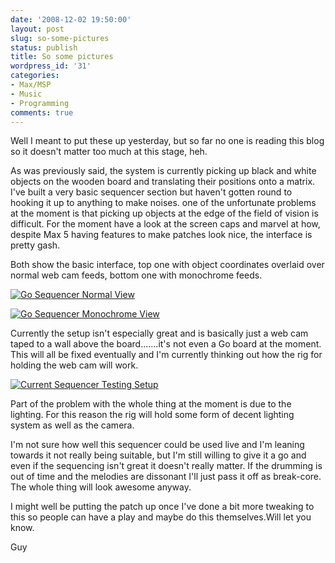 ```yaml
---
date: '2008-12-02 19:50:00'
layout: post
slug: so-some-pictures
status: publish
title: So some pictures
wordpress_id: '31'
categories:
- Max/MSP
- Music
- Programming
comments: true
---
```


Well I meant to put these up yesterday, but so far no one is reading this blog so it doesn't matter too much at this stage, heh.

As was previously said, the system is currently picking up black and white objects on the wooden board and translating their positions onto a matrix. I've built a very basic sequencer section but haven't gotten round to hooking it up to anything to make noises. one of the unfortunate problems at the moment is that picking up objects at the edge of the field of vision is difficult. For the moment have a look at the screen caps and marvel at how, despite Max 5 having features to make patches look nice, the interface is pretty gash.

Both show the basic interface, top one with object coordinates overlaid over normal web cam feeds, bottom one with monochrome feeds.


[![Go Sequencer Normal View](http://i461.photobucket.com/albums/qq338/notesandvolts/go%20sequencer/th_gosequencernormal.jpg)](http://s461.photobucket.com/albums/qq338/notesandvolts/go%20sequencer/?action=view&current=gosequencernormal.jpg)




[![Go Sequencer Monochrome View](http://i461.photobucket.com/albums/qq338/notesandvolts/go%20sequencer/th_gosequencerbnw.jpg)](http://s461.photobucket.com/albums/qq338/notesandvolts/go%20sequencer/?action=view&current=gosequencerbnw.jpg)


Currently the setup isn't especially great and is basically just a web cam taped to a wall above the board.......it's not even a Go board at the moment. This will all be fixed eventually and I'm currently thinking out how the rig for holding the web cam will work.


[![Current Sequencer Testing Setup](http://i461.photobucket.com/albums/qq338/notesandvolts/go%20sequencer/th_boardsetup.jpg)](http://s461.photobucket.com/albums/qq338/notesandvolts/go%20sequencer/?action=view&current=boardsetup.jpg)


Part of the problem with the whole thing at the moment is due to the lighting. For this reason the rig will hold some form of decent lighting system as well as the camera.

I'm not sure how well this sequencer could be used live and I'm leaning towards it not really being suitable, but I'm still willing to give it a go and even if the sequencing isn't great it doesn't really matter. If the drumming is out of time and the melodies are dissonant I'll just pass it off as break-core. The whole thing will look awesome anyway.

I might well be putting the patch up once I've done a bit more tweaking to this so people can have a play and maybe do this themselves.Will let you know.

Guy
